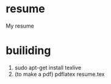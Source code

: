 # resume
My resume

# builiding
1. sudo apt-get install texlive
2. (to make a pdf) pdflatex resume.tex

